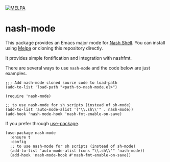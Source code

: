 [![MELPA](http://melpa.org/packages/nash-mode-badge.svg)](http://melpa.org/#/nash-mode)

# nash-mode

This package provides an Emacs major mode for
[Nash Shell](https://github.com/NeowayLabs/nash). You can install using [Melpa](http://melpa.org/#/nash-mode) or
cloning this repository directly.

It provides simple fontification and integration with nashfmt.

There are several ways to use `nash-mode` and the code below are just examples.

```elisp
;;; Add nash-mode cloned source code to load-path
(add-to-list 'load-path "<path-to-nash-mode.el>")

(require 'nash-mode)

;; to use nash-mode for sh scripts (instead of sh-mode)
(add-to-list 'auto-mode-alist '("\\.sh\\'" . nash-mode))
(add-hook 'nash-mode-hook 'nash-fmt-enable-on-save)
```

If you prefer through [use-package](https://github.com/jwiegley/use-package).

```elisp
(use-package nash-mode
  :ensure t
  :config
  ;; to use nash-mode for sh scripts (instead of sh-mode)
  (add-to-list 'auto-mode-alist (cons "\\.sh\\'" 'nash-mode))
  (add-hook 'nash-mode-hook #'nash-fmt-enable-on-save))
```
